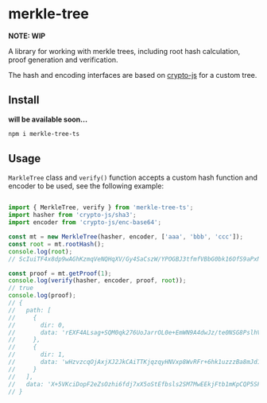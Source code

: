 # merkle-tree

**NOTE: WIP**

A library for working with merkle trees, including root hash calculation, proof generation and verification.

The hash and encoding interfaces are based on [crypto-js](https://github.com/brix/crypto-js) for a custom tree.

## Install

**will be available soon...**

```bash
npm i merkle-tree-ts
```

## Usage

`MarkleTree` class and `verify()` function accepts a custom hash function and encoder to be used, see the following example:

```typescript

import { MerkleTree, verify } from 'merkle-tree-ts';
import hasher from 'crypto-js/sha3';
import encoder from 'crypto-js/enc-base64';

const mt = new MerkleTree(hasher, encoder, ['aaa', 'bbb', 'ccc']);
const root = mt.rootHash();
console.log(root);
// ScIuiTF4x8dp9wAGhKzmqVeNQHqXV/Gy4SaCszW/YPOGBJ3tfmfVBbG0bk16OfS9aPxNLk2s5V4lr5/+aFfAWg==

const proof = mt.getProof(1);
console.log(verify(hasher, encoder, proof, root));
// true
console.log(proof);
// {
//   path: [
//     {
//       dir: 0,
//       data: 'rEXF4ALsag+SQM0qk276UoJarrOL0e+EmWN9A4dwJz/te0NSG8PslhVQSLoGn8WK9LB7TMUf10iAfG7EVnq64w=='
//     },
//     {
//       dir: 1,
//       data: 'wHzvzcqOjAxjXJ2JkCAiTTKjqzqyHNVxp8WvRFr+6hk1uzzzBa8mJd1P7vWtYy1Kf7SakUDeNdIIThH4jjVdKg=='
//     }
//   ],
//   data: 'X+5VKciDopF2eZsOzhi6fdj7xX5oStEfbsls2SM7MwEEkjFtb1mKpCQP5SFeuXZfiwVNz7Iutm8Mz3yUw07VLQ=='
// }

```
